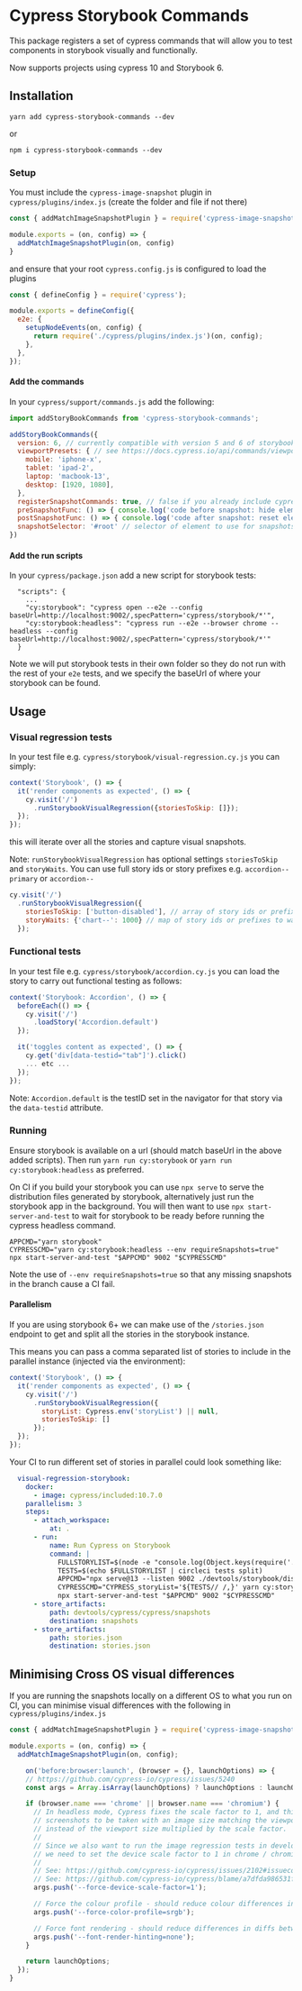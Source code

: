 # Cypress Storybook Commands

This package registers a set of cypress commands that will allow you to test components in storybook visually and functionally.

Now supports projects using cypress 10 and Storybook 6.

## Installation

```
yarn add cypress-storybook-commands --dev
```

or

```
npm i cypress-storybook-commands --dev
```

### Setup

You must include the `cypress-image-snapshot` plugin in `cypress/plugins/index.js` (create the folder and file if not there)

```js
const { addMatchImageSnapshotPlugin } = require('cypress-image-snapshot/plugin')

module.exports = (on, config) => {
  addMatchImageSnapshotPlugin(on, config)
}
```

and ensure that your root `cypress.config.js` is configured to load the plugins

```js
const { defineConfig } = require('cypress');

module.exports = defineConfig({
  e2e: {
    setupNodeEvents(on, config) {
      return require('./cypress/plugins/index.js')(on, config);
    },
  },
});
```

#### Add the commands

In your `cypress/support/commands.js` add the following:

```js
import addStoryBookCommands from 'cypress-storybook-commands';

addStoryBookCommands({
  version: 6, // currently compatible with version 5 and 6 of storybook, and native
  viewportPresets: { // see https://docs.cypress.io/api/commands/viewport.html#Arguments
    mobile: 'iphone-x',
    tablet: 'ipad-2',
    laptop: 'macbook-13',
    desktop: [1920, 1080],
  },
  registerSnapshotCommands: true, // false if you already include cypress-image-snapshot/command
  preSnapshotFunc: () => { console.log('code before snapshot: hide elements, etc' )},
  postSnapshotFunc: () => { console.log('code after snapshot: reset elements, etc' )},
  snapshotSelector: '#root' // selector of element to use for snapshots,
})

```

#### Add the run scripts

In your `cypress/package.json` add a new script for storybook tests:

```
  "scripts": {
    ...
    "cy:storybook": "cypress open --e2e --config baseUrl=http://localhost:9002/,specPattern='cypress/storybook/*'",
    "cy:storybook:headless": "cypress run --e2e --browser chrome --headless --config baseUrl=http://localhost:9002/,specPattern='cypress/storybook/*'"
  }
```

Note we will put storybook tests in their own folder so they do not run with the rest of your `e2e` tests, and we specify the baseUrl of where your storybook can be found.


## Usage

### Visual regression tests

In your test file e.g. `cypress/storybook/visual-regression.cy.js` you can simply:

```js
context('Storybook', () => {
  it('render components as expected', () => {
    cy.visit('/')
      .runStorybookVisualRegression({storiesToSkip: []});
  });
});
```

this will iterate over all the stories and capture visual snapshots.

Note: `runStorybookVisualRegression` has optional settings `storiesToSkip` and `storyWaits`. You can use full story ids or story prefixes e.g. `accordion--primary` or `accordion--`

```js
cy.visit('/')
  .runStorybookVisualRegression({
    storiesToSkip: ['button-disabled'], // array of story ids or prefixes (found in url of story or the data-item-id in the nav)
    storyWaits: {'chart--': 1000} // map of story ids or prefixes to wait times in ms for stories that require a wait after load (e.g. avoid capturing snapshots mid animation, etc));
  });
```

### Functional tests

In your test file e.g. `cypress/storybook/accordion.cy.js` you can load the story to carry out functional testing as follows:

```js
context('Storybook: Accordion', () => {
  beforeEach(() => {
    cy.visit('/')
      .loadStory('Accordion.default')
  });

  it('toggles content as expected', () => {
    cy.get('div[data-testid="tab"]').click()
    ... etc ...
  });
});
```

Note: `Accordion.default` is the testID set in the navigator for that story via the `data-testid` attribute.

### Running

Ensure storybook is available on a url (should match baseUrl in the above added scripts). Then run `yarn run cy:storybook` or `yarn run cy:storybook:headless` as preferred. 

On CI if you build your storybook you can use `npx serve` to serve the distribution files generated by storybook, alternatively just run the storybook app in the background. You will then want to use `npx start-server-and-test` to wait for storybook to be ready before running the cypress headless command.

```
APPCMD="yarn storybook"
CYPRESSCMD="yarn cy:storybook:headless --env requireSnapshots=true"
npx start-server-and-test "$APPCMD" 9002 "$CYPRESSCMD"
```

Note the use of `--env requireSnapshots=true` so that any missing snapshots in the branch cause a CI fail.

#### Parallelism 

If you are using storybook 6+ we can make use of the `/stories.json` endpoint to get and split all the stories in the storybook instance.

This means you can pass a comma separated list of stories to include in the parallel instance (injected via the environment):

```js
context('Storybook', () => {
  it('render components as expected', () => {
    cy.visit('/')
      .runStorybookVisualRegression({
        storyList: Cypress.env('storyList') || null,
        storiesToSkip: []
      });
  });
});
```

Your CI to run different set of stories in parallel could look something like:

```yml
  visual-regression-storybook:
    docker:
      - image: cypress/included:10.7.0
    parallelism: 3
    steps:
      - attach_workspace:
          at: .
      - run:
          name: Run Cypress on Storybook
          command: |
            FULLSTORYLIST=$(node -e "console.log(Object.keys(require('./devtools/storybook/dist/stories.json').stories).join('\n'))")
            TESTS=$(echo $FULLSTORYLIST | circleci tests split)
            APPCMD="npx serve@13 --listen 9002 ./devtools/storybook/dist"
            CYPRESSCMD="CYPRESS_storyList='${TESTS// /,}' yarn cy:storybook:headless --env requireSnapshots=true"
            npx start-server-and-test "$APPCMD" 9002 "$CYPRESSCMD"
      - store_artifacts:
          path: devtools/cypress/cypress/snapshots
          destination: snapshots
      - store_artifacts:
          path: stories.json
          destination: stories.json 

```


## Minimising Cross OS visual differences

If you are running the snapshots locally on a different OS to what you run on CI, you can minimise visual differences with the following in `cypress/plugins/index.js`

```js
const { addMatchImageSnapshotPlugin } = require('cypress-image-snapshot/plugin')

module.exports = (on, config) => {
  addMatchImageSnapshotPlugin(on, config);

    on('before:browser:launch', (browser = {}, launchOptions) => {
    // https://github.com/cypress-io/cypress/issues/5240
    const args = Array.isArray(launchOptions) ? launchOptions : launchOptions.args;

    if (browser.name === 'chrome' || browser.name === 'chromium') {
      // In headless mode, Cypress fixes the scale factor to 1, and this forces
      // screenshots to be taken with an image size matching the viewport size
      // instead of the viewport size multiplied by the scale factor.
      //
      // Since we also want to run the image regression tests in development mode,
      // we need to set the device scale factor to 1 in chrome / chromium.
      //
      // See: https://github.com/cypress-io/cypress/issues/2102#issuecomment-521299946
      // See: https://github.com/cypress-io/cypress/blame/a7dfda986531f9176468de4156e3f1215869c342/packages/server/lib/cypress.coffee#L132-L137
      args.push('--force-device-scale-factor=1');

      // Force the colour profile - should reduce colour differences in diffs between MacOS and Linux (CI)
      args.push('--force-color-profile=srgb');

      // Force font rendering - should reduce differences in diffs between MacOS and Linux (CI)
      args.push('--font-render-hinting=none');
    }

    return launchOptions;
  });
}
```
